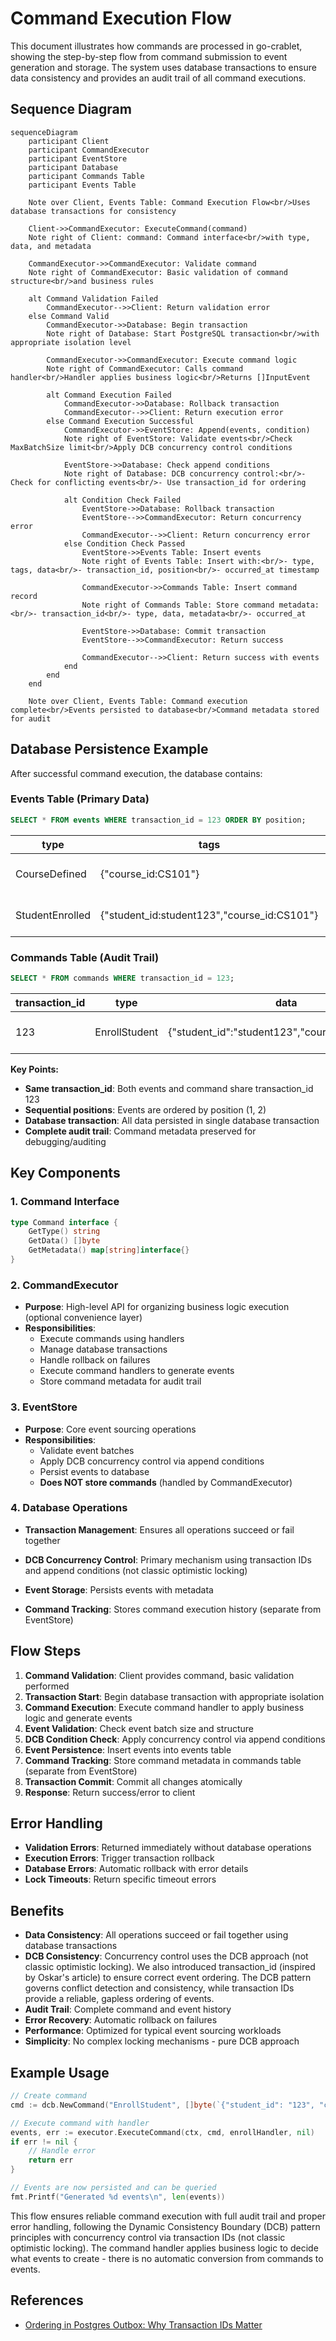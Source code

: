 # Command Execution Flow

This document illustrates how commands are processed in go-crablet, showing the step-by-step flow from command submission to event generation and storage. The system uses database transactions to ensure data consistency and provides an audit trail of all command executions.

## Sequence Diagram

```mermaid
sequenceDiagram
    participant Client
    participant CommandExecutor
    participant EventStore
    participant Database
    participant Commands Table
    participant Events Table

    Note over Client, Events Table: Command Execution Flow<br/>Uses database transactions for consistency

    Client->>CommandExecutor: ExecuteCommand(command)
    Note right of Client: command: Command interface<br/>with type, data, and metadata

    CommandExecutor->>CommandExecutor: Validate command
    Note right of CommandExecutor: Basic validation of command structure<br/>and business rules

    alt Command Validation Failed
        CommandExecutor-->>Client: Return validation error
    else Command Valid
        CommandExecutor->>Database: Begin transaction
        Note right of Database: Start PostgreSQL transaction<br/>with appropriate isolation level

        CommandExecutor->>CommandExecutor: Execute command logic
        Note right of CommandExecutor: Calls command handler<br/>Handler applies business logic<br/>Returns []InputEvent

        alt Command Execution Failed
            CommandExecutor->>Database: Rollback transaction
            CommandExecutor-->>Client: Return execution error
        else Command Execution Successful
            CommandExecutor->>EventStore: Append(events, condition)
            Note right of EventStore: Validate events<br/>Check MaxBatchSize limit<br/>Apply DCB concurrency control conditions

            EventStore->>Database: Check append conditions
            Note right of Database: DCB concurrency control:<br/>- Check for conflicting events<br/>- Use transaction_id for ordering

            alt Condition Check Failed
                EventStore->>Database: Rollback transaction
                EventStore-->>CommandExecutor: Return concurrency error
                CommandExecutor-->>Client: Return concurrency error
            else Condition Check Passed
                EventStore->>Events Table: Insert events
                Note right of Events Table: Insert with:<br/>- type, tags, data<br/>- transaction_id, position<br/>- occurred_at timestamp

                CommandExecutor->>Commands Table: Insert command record
                Note right of Commands Table: Store command metadata:<br/>- transaction_id<br/>- type, data, metadata<br/>- occurred_at

                EventStore->>Database: Commit transaction
                EventStore-->>CommandExecutor: Return success

                CommandExecutor-->>Client: Return success with events
            end
        end
    end

    Note over Client, Events Table: Command execution complete<br/>Events persisted to database<br/>Command metadata stored for audit
```

## Database Persistence Example

After successful command execution, the database contains:

### Events Table (Primary Data)
```sql
SELECT * FROM events WHERE transaction_id = 123 ORDER BY position;
```

| type | tags | data | transaction_id | position | occurred_at |
|------|------|------|----------------|----------|-------------|
| CourseDefined | {"course_id:CS101"} | {"course_id":"CS101","name":"Math 101","capacity":30} | 123 | 1 | 2024-01-15 10:30:00 |
| StudentEnrolled | {"student_id:student123","course_id:CS101"} | {"student_id":"student123","course_id":"CS101"} | 123 | 2 | 2024-01-15 10:30:00 |

### Commands Table (Audit Trail)
```sql
SELECT * FROM commands WHERE transaction_id = 123;
```

| transaction_id | type | data | metadata | occurred_at |
|----------------|------|------|----------|-------------|
| 123 | EnrollStudent | {"student_id":"student123","course_id":"CS101"} | {"user_id":"user456","session_id":"sess789"} | 2024-01-15 10:30:00 |

**Key Points:**
- **Same transaction_id**: Both events and command share transaction_id 123
- **Sequential positions**: Events are ordered by position (1, 2)
- **Database transaction**: All data persisted in single database transaction
- **Complete audit trail**: Command metadata preserved for debugging/auditing

## Key Components

### 1. Command Interface
```go
type Command interface {
    GetType() string
    GetData() []byte
    GetMetadata() map[string]interface{}
}
```

### 2. CommandExecutor
- **Purpose**: High-level API for organizing business logic execution (optional convenience layer)
- **Responsibilities**:
  - Execute commands using handlers
  - Manage database transactions
  - Handle rollback on failures
  - Execute command handlers to generate events
  - Store command metadata for audit trail

### 3. EventStore
- **Purpose**: Core event sourcing operations
- **Responsibilities**:
  - Validate event batches
  - Apply DCB concurrency control via append conditions
  - Persist events to database
  - **Does NOT store commands** (handled by CommandExecutor)

### 4. Database Operations
- **Transaction Management**: Ensures all operations succeed or fail together
- **DCB Concurrency Control**: Primary mechanism using transaction IDs and append conditions (not classic optimistic locking)

- **Event Storage**: Persists events with metadata
- **Command Tracking**: Stores command execution history (separate from EventStore)

## Flow Steps

1. **Command Validation**: Client provides command, basic validation performed
2. **Transaction Start**: Begin database transaction with appropriate isolation
3. **Command Execution**: Execute command handler to apply business logic and generate events
4. **Event Validation**: Check event batch size and structure
5. **DCB Condition Check**: Apply concurrency control via append conditions
6. **Event Persistence**: Insert events into events table
7. **Command Tracking**: Store command metadata in commands table (separate from EventStore)
8. **Transaction Commit**: Commit all changes atomically
9. **Response**: Return success/error to client

## Error Handling

- **Validation Errors**: Returned immediately without database operations
- **Execution Errors**: Trigger transaction rollback
- **Database Errors**: Automatic rollback with error details
- **Lock Timeouts**: Return specific timeout errors

## Benefits

- **Data Consistency**: All operations succeed or fail together using database transactions
- **DCB Consistency**: Concurrency control uses the DCB approach (not classic optimistic locking). We also introduced transaction_id (inspired by Oskar's article) to ensure correct event ordering. The DCB pattern governs conflict detection and consistency, while transaction IDs provide a reliable, gapless ordering of events.
- **Audit Trail**: Complete command and event history
- **Error Recovery**: Automatic rollback on failures
- **Performance**: Optimized for typical event sourcing workloads
- **Simplicity**: No complex locking mechanisms - pure DCB approach


## Example Usage

```go
// Create command
cmd := dcb.NewCommand("EnrollStudent", []byte(`{"student_id": "123", "course_id": "456"}`), nil)

// Execute command with handler
events, err := executor.ExecuteCommand(ctx, cmd, enrollHandler, nil)
if err != nil {
    // Handle error
    return err
}

// Events are now persisted and can be queried
fmt.Printf("Generated %d events\n", len(events))
```

This flow ensures reliable command execution with full audit trail and proper error handling, following the Dynamic Consistency Boundary (DCB) pattern principles with concurrency control via transaction IDs (not classic optimistic locking). The command handler applies business logic to decide what events to create - there is no automatic conversion from commands to events.

## References

- [Ordering in Postgres Outbox: Why Transaction IDs Matter](https://event-driven.io/en/ordering_in_postgres_outbox/)

